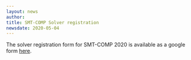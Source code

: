 ```yaml
---
layout: news
author:
title: SMT-COMP Solver registration
newsdate: 2020-05-04
---
```

The solver registration form for SMT-COMP 2020 is available
as a google form [here](https://forms.gle/WRbJrawdb1Sko6uz5).
